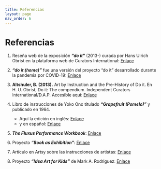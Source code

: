 ```yaml
---
title: Referencias
layout: page
nav_order: 6
---
```



# Referencias


1. Reseña web de la exposición **_“do it"_** (2013-) curada por Hans Ulrich Obrist en la plataforma web de Curators International: [Enlace](https://curatorsintl.org/exhibitions/18072-do-it-2013)

3. **_“do it (home)”_** fue una versión del proyecto “do it” desarrollado durante la pandemia por COVID-19: [Enlace](https://curatorsintl.org/records/20290-do-it-home) 

4. **Altshuler, B. (2013).** Art by Instruction and the Pre-History of Do it. En H. U. Obrist, Do it: The compendium. Independent Curators International/D.A.P. Accesible aquí: [Enlace](https://www.charlesgmiller.com/teaching/177/DOIT.pdf)

5. Libro de instrucciones de Yoko Ono titulado **_“Grapefruit (Pomelo)”_** y publicado en 1964.
  
    - Aquí la edición en inglés:  [Enlace](https://monoskop.org/images/6/64/Ono_Yoko_Grapefruit_A_Book_of_Instructions_and_Drawings_2000.pdf)
    - y en español: [Enlace](https://monoskop.org/images/8/83/Ono_Yoko_Pomelo_Un_libro_de_instrucciones_de_Yoko_Ono.pdf)

6. **_The Fluxus Performance Workbook_**: [Enlace](https://www.thing.net/~grist/ld/fluxusworkbook.pdf)

7. Proyecto **_“Book as Exhibition”_**: [Enlace](https://book-as-exhibition.org/)

8. Artículo en Artsy sobre las instrucciones de artistas: [Enlace](https://www.artsy.net/article/artsy-editorial-understanding-11-great-artists-instructions-left)

9. Proyecto **_“Idea Art for Kids”_** de Mark A. Rodriguez: [Enlace](https://zolo.press/books/idea-art-for-kids)
